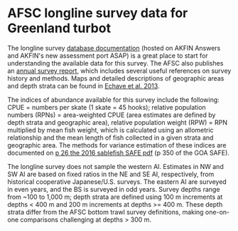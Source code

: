 # AFSC longline survey data for Greenland turbot

The longline survey [database documentation](https://akfinbi.psmfc.org/analyticsRes/Documentation/Database_Background_Instructions_AKFIN_20210915.pdf) (hosted on AKFIN Answers and AKFIN's new assessment port ASAP) is a great place to start for understanding the available data for this survey. The AFSC also publishes an [annual survey report](https://repository.library.noaa.gov/view/noaa/37523), which includes several useful references on survey history and methods. Maps and detailed descriptions of geographic areas and depth strata can be found in [Echave et al. 2013](https://repository.library.noaa.gov/view/noaa/11869). 

The indices of abundance available for this survey include the following: CPUE = numbers per skate (1 skate = 45 hooks); relative population numbers (RPNs) = area-weighted CPUE (area estimates are defined by depth strata and geographic area), relative population weight (RPW) = RPN multiplied by mean fish weight, which is calculated using an allometric relationship and the mean length of fish collected in a given strata and geographic area. The methods for variance estimation of these indices are documented on [p 26 the 2016 sablefish SAFE pdf](https://apps-afsc.fisheries.noaa.gov/REFM/Docs/2016/GOAsablefish.pdf) (p 350 of the GOA SAFE). 

The longline survey does not sample the western AI. Estimates in NW and SW AI are based on fixed ratios in the NE and SE AI, respectively, from historical cooperative Japanese/U.S. surveys. The eastern AI are surveyed in even years, and the BS is surveyed in odd years. Survey depths range from ~100 to 1,000 m; depth strata are defined using 100 m increments at depths < 400 m and 200 m increments at depths >= 400 m. These depth strata differ from the AFSC bottom trawl survey definitions, making one-on-one comparisons challenging at depths > 300 m.
